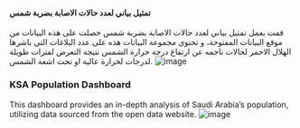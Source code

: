 #### تمثيل بياني لعدد حالات الاصابة بضربة شمس
قمت بعمل تمثيل بياني لعدد حالات الاصابة بضربة شمس حصلت على هذه البيانات من موقع البيانات المفتوحة، و تحتوي مجموعة البيانات هذه على عدد البلاغات التي باشرها الهلال الاحمر لحالات ناجمه عن ارتفاع درجة حرارة الشمس نتيجة التعرض لفترات طويلة لدرجات لحرارة عالية او تحت اشعة الشمس.
![image](https://github.com/user-attachments/assets/5ef5ff03-0db1-456a-a22b-2cef41717eb6)


### KSA Population Dashboard

This dashboard provides an in-depth analysis of Saudi Arabia’s population, utilizing data sourced from the open data website.
![image](https://github.com/AtheerAlzhrani/Excel/assets/146803858/116ca36d-cfd9-4cb4-a2f3-80c32af16974)
